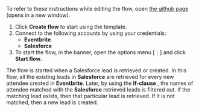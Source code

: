 To refer to these instructions while editing the flow, open [the github page](https://github.com/ot4i/app-connect-templates/blob/cmpe-272-Team21/resources/markdown/Create%20Salesforce%20lead%20per%20event%20attendee%20if%20lead%20does%20not%20already%20exist_instructions.md) (opens in a new window).

1.	Click **Create flow** to start using the template.
2.	Connect to the following accounts by using your credentials:
    - **Eventbrite**
    - **Salesforce** 
3.	To start the flow, in the banner, open the options menu [⋮] and click **Start flow**.

The flow is started when a Salesforce lead is retrieved or created. In this flow, all the existing leads in **Salesforce** are retrieved for every new attendee created in **Eventbrite**. Later, by using the **If-clause** , the names of attendee matched with the **Salesforce** retrieved  leads is filtered out. If the matching lead exists, then that particular lead is retrieved. If it is not matched, then a new lead is created.
